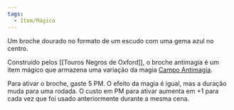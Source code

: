 ```yaml
---
tags:
  - Item/Mágico
---
```

Um broche dourado no formato de um escudo com uma gema azul no centro.

Construído pelos [[Touros Negros de Oxford]], o broche antimagia é um item mágico que armazena uma variação da magia [Campo Antimagia](https://eduardomarques.pythonanywhere.com/33/).

Para ativar o broche, gaste 5 PM. O efeito da magia é igual, mas a duração muda para uma rodada. O custo em PM para ativar aumenta em +1 para cada vez que foi usado anteriormente durante a mesma cena.
